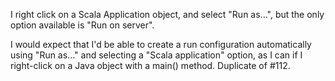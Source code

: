 I right click on a Scala Application object, and select "Run as...", but the only option available is "Run on server".

I would expect that I'd be able to create a run configuration automatically using "Run as..." and selecting a "Scala application" option, as I can if I right-click on a Java object with a main() method.
Duplicate of #112.
